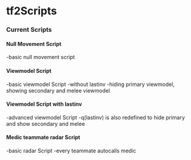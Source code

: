 # tf2Scripts


### Current Scripts
#### Null Movement Script
-basic null movement script
#### Viewmodel Script
-basic viewmodel Script
-without lastinv
-hiding primary viewmodel, showing secondary and melee viewmodel
#### Viewmodel Script with lastinv
-advanced viewmodel Script
-q(lastinv) is also redefined to hide primary and show secondary and melee
#### Medic teammate radar Script
-basic radar Script
-every teammate autocalls medic
